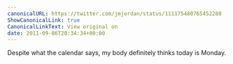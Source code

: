 ```yaml
---
canonicalURL: https://twitter.com/jmjordan/status/111175480765452288
ShowCanonicalLink: true
CanonicalLinkText: View original on
date: 2011-09-06T20:34:34+00:00
---
```

Despite what the calendar says, my body definitely thinks today is Monday.